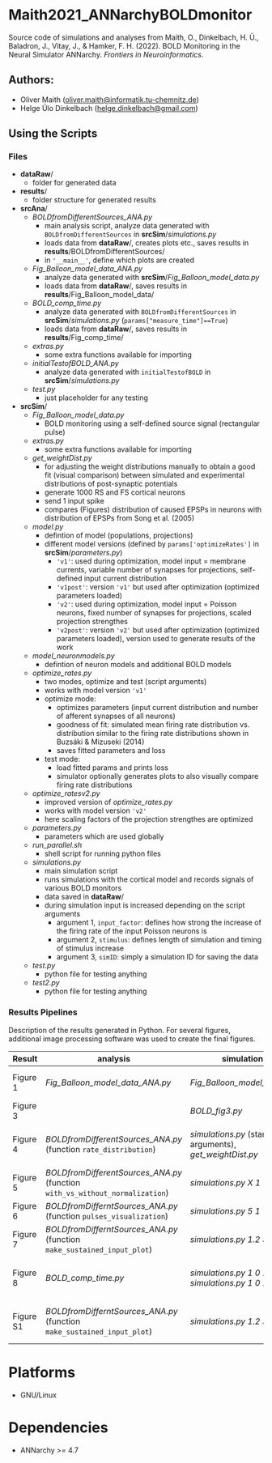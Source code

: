 # Maith2021_ANNarchyBOLDmonitor

Source code of simulations and analyses from Maith, O., Dinkelbach, H. Ü., Baladron, J., Vitay, J., & Hamker, F. H. (2022). BOLD Monitoring in the Neural Simulator ANNarchy. *Frontiers in Neuroinformatics*.

## Authors:

* Oliver Maith (oliver.maith@informatik.tu-chemnitz.de)
* Helge Ülo Dinkelbach (helge.dinkelbach@gmail.com)

## Using the Scripts

### Files

- **dataRaw**/
  - folder for generated data
- **results**/
  - folder structure for generated results 
- **srcAna**/
  - *BOLDfromDifferentSources_ANA.py*
    - main analysis script, analyze data generated with `BOLDfromDifferentSources` in **srcSim**/*simulations.py*
    - loads data from **dataRaw**/, creates plots etc., saves results in **results**/BOLDfromDifferentSources/
    - in `'__main__'`, define which plots are created
  - *Fig_Balloon_model_data_ANA.py*
    - analyze data generated with **srcSim**/*Fig_Balloon_model_data.py*
    - loads data from **dataRaw**/, saves results in **results**/Fig_Balloon_model_data/
  - *BOLD_comp_time.py*
    - analyze data generated with `BOLDfromDifferentSources` in **srcSim**/*simulations.py* (`params["measure_time"]==True`)
    - loads data from **dataRaw**/, saves results in **results**/Fig_comp_time/
  - *extras.py*
    - some extra functions available for importing
  - *initialTestofBOLD_ANA.py*
    - analyze data generated with `initialTestofBOLD` in **srcSim**/*simulations.py*
  - *test.py*
    - just placeholder for any testing
- **srcSim**/
  - *Fig_Balloon_model_data.py*
    - BOLD monitoring using a self-defined source signal (rectangular pulse)
  - *extras.py*
    - some extra functions available for importing
  - *get_weightDist.py*
    - for adjusting the weight distributions manually to obtain a good fit (visual comparison) between simulated and experimental distributions of post-synaptic potentials
    - generate 1000 RS and FS cortical neurons
    - send 1 input spike
    - compares (Figures) distribution of caused EPSPs in neurons with distribution of EPSPs from Song et al. (2005)
  - *model.py*
    - defintion of model (populations, projections)
    - different model versions (defined by `params['optimizeRates']` in **srcSim**/*parameters.py*)
      - `'v1'`: used during optimization, model input = membrane currents, variable number of synapses for projections, self-defined input current distribution
      - `'v1post'`: version `'v1'` but used after optimization (optimized parameters loaded)
      - `'v2'`: used during optimization, model input = Poisson neurons, fixed number of synapses for projections, scaled projection strengthes
      - `'v2post'`: version `'v2'` but used after optimization (optimized parameters loaded), version used to generate results of the work
  - *model_neuronmodels.py*
    - defintion of neuron models and additional BOLD models
  - *optimize_rates.py*
    - two modes, optimize and test (script arguments)
    - works with model version `'v1'`
    - optimize mode:
        - optimizes parameters (input current distribution and number of afferent synapses of all neurons)
        - goodness of fit: simulated mean firing rate distribution vs. distribution similar to the firing rate distributions shown in Buzsáki & Mizuseki (2014)
        - saves fitted parameters and loss
    - test mode:
        - load fitted params and prints loss
        - simulator optionally generates plots to also visually compare firing rate distributions
  - *optimize_ratesv2.py*
    - improved version of *optimize_rates.py*
    - works with model version `'v2'`
    - here scaling factors of the projection strengthes are optimized
  - *parameters.py*
    - parameters which are used globally
  - *run_parallel.sh*
    - shell script for running python files
  - *simulations.py*
    - main simulation script
    - runs simulations with the cortical model and records signals of various BOLD monitors
    - data saved in **dataRaw**/
    - during simulation input is increased depending on the script arguments
      - argument 1, `input_factor`: defines how strong the increase of the firing rate of the input Poisson neurons is
      - argument 2, `stimulus`: defines length of simulation and timing of stimulus increase
      - argument 3, `simID`: simply a simulation ID for saving the data
  - *test.py*
    - python file for testing anything
  - *test2.py*
    - python file for testing anything

### Results Pipelines

Description of the results generated in Python. For several figures, additional image processing software was used to create the final figures.

Result | analysis | simulation | comment
-|-|-|-
Figure 1 | *Fig_Balloon_model_data_ANA.py* | *Fig_Balloon_model_data.py* | lineplots are generated individually in folder **results**/Fig_Balloon_model_data/
Figure 3 |   | *BOLD_fig3.py* | plot is directly generated by the simulation script *BOLD_fig3.py*
Figure 4 | *BOLDfromDifferentSources_ANA.py* (function `rate_distribution`) | *simulations.py* (standard arguments), *get_weightDist.py* | two plots are generated, weight distribution plot is directly generated by the simulation script *get_weightDist.py*
Figure 5 | *BOLDfromDifferentSources_ANA.py* (function `with_vs_without_normalization`) | *simulations.py X 1 Y* | X = `input_factor` = 1--resting, 5--pulse; Y = `simID` = (0--39)
Figure 6 | *BOLDfromDifferntSources_ANA.py* (function `pulses_visualization`) | *simulations.py 5 1 Y* | Y = `simID` = (0--39), lineplots are generated individually
Figure 7 | *BOLDfromDifferntSources_ANA.py* (function `make_sustained_input_plot`) | *simulations.py 1.2 3 Y* | Y = `simID` = (0--39), lineplots are generated individually
Figure 8 | *BOLD_comp_time.py* | *simulations.py 1 0 1 1*, *simulations.py 1 0 1 2* | vary number of neurons in *parameters.py*, `params["measure_time"]==True` is necessary
Figure S1 | *BOLDfromDifferntSources_ANA.py* (function `make_sustained_input_plot`) | *simulations.py 1.2 3 Y* | Y = `simID` = (0--39), Figure 7 and S1 are generated together, lineplots are generated individually

# Platforms

* GNU/Linux

# Dependencies

* ANNarchy >= 4.7
